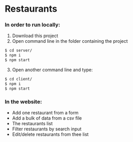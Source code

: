 # Restaurants

### In order to run locally:

1. Download this project
2. Open command line in the folder containing the project

```sh
$ cd server/
$ npm i
$ npm start
```

3. Open another command line and type:

```sh
$ cd client/
$ npm i
$ npm start
```

### In the website:

- Add one restaurant from a form
- Add a bulk of data from a csv file
- The restaurants list
- Filter restaurants by search input
- Edit/delete restaurants from thee list
